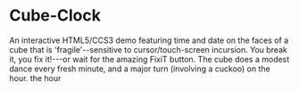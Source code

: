 # Cube-Clock
An interactive HTML5/CCS3 demo featuring time and date on the faces of a cube that is 'fragile'--sensitive to cursor/touch-screen incursion.  You break it, you fix it!---or wait for the amazing FixiT button. The cube does a modest dance every fresh minute, and a major turn (involving a cuckoo) on the hour. the hour
